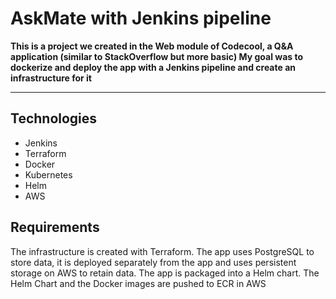 # AskMate with Jenkins pipeline

**This is a project we created in the Web module of Codecool, a Q&A application (similar to StackOverflow but more basic)
My goal was to dockerize and deploy the app with a Jenkins pipeline and create an infrastructure for it**

---

## Technologies
- Jenkins
- Terraform
- Docker
- Kubernetes
- Helm
- AWS

## Requirements
The infrastructure is created with Terraform.
The app uses PostgreSQL to store data, it is deployed separately from the app and uses persistent storage on AWS to retain data.
The app is packaged into a Helm chart.
The Helm Chart and the Docker images are pushed to ECR in AWS
